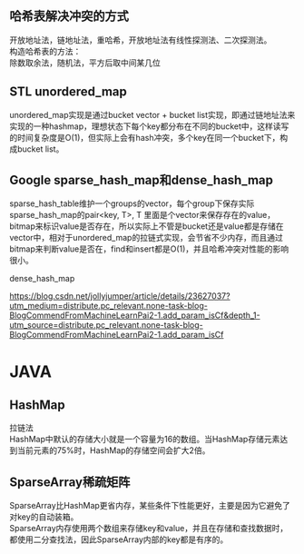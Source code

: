 ## 哈希表解决冲突的方式
开放地址法，链地址法，重哈希，开放地址法有线性探测法、二次探测法。  
构造哈希表的方法：  
除数取余法，随机法，平方后取中间某几位  

## STL unordered_map
unordered_map实现是通过bucket vector + bucket list实现，即通过链地址法来实现的一种hashmap，理想状态下每个key都分布在不同的bucket中，这样读写的时间复杂度是O(1)，但实际上会有hash冲突，多个key在同一个bucket下，构成bucket list。

## Google sparse_hash_map和dense_hash_map
sparse_hash_table维护一个groups的vector，每个group下保存实际sparse_hash_map的pair<key, T>, T 里面是个vector来保存存在的value，bitmap来标识value是否存在，所以实际上不管是bucket还是value都是存储在vector中，相对于unordered_map的拉链式实现，会节省不少内存，而且通过bitmap来判断value是否在，find和insert都是O(1)，并且哈希冲突对性能的影响很小。  

dense_hash_map

https://blog.csdn.net/jollyjumper/article/details/23627037?utm_medium=distribute.pc_relevant.none-task-blog-BlogCommendFromMachineLearnPai2-1.add_param_isCf&depth_1-utm_source=distribute.pc_relevant.none-task-blog-BlogCommendFromMachineLearnPai2-1.add_param_isCf  

# JAVA
## HashMap
拉链法  
HashMap中默认的存储大小就是一个容量为16的数组。当HashMap存储元素达到当前元素的75%时，HashMap的存储空间会扩大2倍。  
## SparseArray稀疏矩阵
SparseArray比HashMap更省内存，某些条件下性能更好，主要是因为它避免了对key的自动装箱。  
SparseArray内存使用两个数组来存储key和value，并且在存储和查找数据时，都使用二分查找法，因此SparseArray内部的key都是有序的。  
